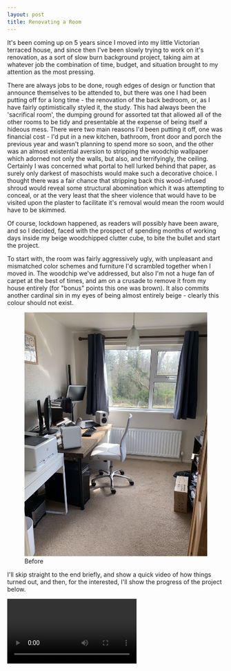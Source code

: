 ```yaml
---
layout: post
title: Renovating a Room
---
```


It's been coming up on 5 years since I moved into my little Victorian terraced house, and since then I've been slowly trying to work on it's renovation, as a sort of slow burn background project, taking aim at whatever job the combination of time, budget, and situation brought to my attention as the most pressing.

There are always jobs to be done, rough edges of design or function that announce themselves to be attended to, but there was one I had been putting off for a long time - the renovation of the back bedroom, or, as I have fairly optimistically styled it, the study. This had always been the 'sacrifical room', the dumping ground for assorted tat that allowed all of the other rooms to be tidy and presentable at the expense of being itself a hideous mess. There were two main reasons I'd been putting it off, one was financial cost - I'd put in a new kitchen, bathroom, front door and porch the previous year and wasn't planning to spend more so soon, and the other was an almost existential aversion to stripping the woodchip wallpaper which adorned not only the walls, but also, and terrifyingly, the ceiling. Certainly I was concerned what portal to hell lurked behind that paper, as surely only darkest of masochists would make such a decorative choice. I thought there was a fair chance that stripping back this wood-infused shroud would reveal some structural abomination which it was attempting to conceal, or at the very least that the sheer violence that would have to be visited upon the plaster to facilitate it's removal would mean the room would have to be skimmed.

Of course, lockdown happened, as readers will possibly have been aware, and so I decided, faced with the prospect of spending months of working days inside my beige woodchipped clutter cube, to bite the bullet and start the project.

To start with, the room was fairly aggressively ugly, with unpleasant and mismatched color schemes and furniture I'd scrambled together when I moved in. The woodchip we've addressed, but also I'm not a huge fan of carpet at the best of times, and am on a crusade to remove it from my house entirely (for "bonus" points this one was brown). It also commits another cardinal sin in my eyes of being almost entirely beige - clearly this colour should not exist.

<div class="my-gallery" itemscope itemtype="http://schema.org/ImageGallery">
    <figure itemprop="associatedMedia" itemscope itemtype="http://schema.org/ImageObject">
        <a href="/images/IMG_6598.JPEG" itemprop="contentUrl" data-size="1536x2048">
            <img src="/images/IMG_6598.JPEG" itemprop="thumbnail" alt="Before" />
        </a>
        <figcaption itemprop="caption description">Before</figcaption>
    </figure>
</div>

I'll skip straight to the end briefly, and show a quick video of how things turned out, and then, for the interested, I'll show the progress of the project below.

<video controls style="max-width: 100%" src="/video/tour.mp4"/>

So, first things first, I started with a bit of good old-fashioned planning. At the start of lockdown, with half an eye on this project, I had undertaken to organise all my DIY and car maintenance products and tools - far too often I would end up rebuying some small tool or adpater or bit that it turned out I did actually already own but was unable to find. Taking this inventory and spending a day tidying allowed me to make a list of all the bits I already had, and then a list of all the bits that I would need to acquire for this job. I ended up buying another little  plastic storage unit so I'd have a bit of space to see what I was working with.

<div class="my-gallery" itemscope itemtype="http://schema.org/ImageGallery">
    <figure itemprop="associatedMedia" itemscope itemtype="http://schema.org/ImageObject">
        <a href="/images/IMG_6484.JPEG" itemprop="contentUrl" data-size="1536x2048">
            <img src="/images/IMG_6484.JPEG" itemprop="thumbnail" alt="This didn't stay in the center of the living room" />
        </a>
        <figcaption itemprop="caption description">This didn't stay in the center of the living room</figcaption>
    </figure>
</div>

Next was the fun part of planning - designing the room! I approached this in two parallel ways, one from a styling point of view and the other from a functional point of view. I always think that the beauty of a space is all bound up with it's utility - if it's not functional there's a superficial element to the design touches. The most attractive spaces have a form that enhances their utility, yet have that form executed in a way that's aesthetically pleasing without detracting from the usbility of the space. I skew more towards the minimalist side when it comes to interior design tastes, but this time I decided to branch out a bit, and try to incorporate a style I'd seen on Instagram - a space with a strongly industrial base vibe, but softened by dressing with visually disparate trinkets, and a heavy usage of plants.

The potential I'd always seen in this room was the in views I'd fallen in love with. Two large windows allow the sun to stream in, and the views are filled with the trees (and sometimes animals) from a large nearby wood. The light in this room was always tinged with two colours whose ratio varied in the day, the fresh green of the verdant backdrop during the midday, and the warm golden glow from the lowering sun in the evening.

The impression I wanted to give was of the room being nestled inside the wood, and flowing into the view. I hoped that including lots of plants inside would help create this style, but the second element I applied was in the choice of color. From past experience I don't think it's possible to look past Farrow & Ball when it comes to paint, and I have a real affinity for their beautiful Estate Emulsion range which gives a very flat and calming matte finish, almost to the extent of being chalky. And so I picked from their range the color James White, an off white with a tint of green. I got enough of this to apply to both the walls and the ceiling, in an effort to make the room feel like it bled entirely into the surrounding forest with no boundaries neither to the side nor above. It's not a technique I've been brave enough to try before, but having done it now I would certainly say it's safe to apply, particularly in the case where you're dealing with a light off white. In rooms with low levels of natural light, the more traditional white ceiling might be wise to stick with.

For the woodwork of the room I chose All White, in Estate Eggshell. I really enjoy the softer finish compared to the more glossy options, and the contrast of the pure white really draws the eye to the green tint in the walls, which without the constrast can easily go unnnoticed or mistaken for white. With some other pure white furniture, speakers, a chair, and insets into posters, I hoped that there'd be a few splashes of white around the room to work as an accent color to the pale green.

I started with sketching the plan below to choose furniture, and set about finding pieces that could store what I needed, fit together physically in the room, and also match the aesthetic I was hoping to achieve. By the end of the planning I had a clear vision of how the space might look, almost to the point where I could take a mental tour and inspect the objects. I just had to hope the objects I was imagining existed in the real world - more on this to follow!

<div class="my-gallery" itemscope itemtype="http://schema.org/ImageGallery">
    <figure itemprop="associatedMedia" itemscope itemtype="http://schema.org/ImageObject">
        <a href="/images/plan.jpg" itemprop="contentUrl" data-size="2000x2667">
            <img src="/images/plan.jpg" itemprop="thumbnail" alt="First stages of planning the layout" />
        </a>
        <figcaption itemprop="caption description">First stages of planning the layout. Future symbologists may be able to decipher the handwriting</figcaption>
    </figure>
</div>

And now, to business! My first task was to clear the room, and find somewhere for all the furniture. This was easier said than done in a 2-bed terrace, and so living conditions were, shall we say, cosy for a few weeks. There was, for example, a desk in the doorway to the bathroom for a while. Not ideal. In particular an old wardorbe that lurked in the corner was beyond saving, and so after an hour of addressing it with a set of tools, a huge pry bar and an even larger mallet I had wardrobe pieces at the back of my house, the room cleared and and curtain poles taken down.

<div class="my-gallery" itemscope itemtype="http://schema.org/ImageGallery">
    <figure itemprop="associatedMedia" itemscope itemtype="http://schema.org/ImageObject">
        <a href="/images/beginning.jpg" itemprop="contentUrl" data-size="1536x2048">
            <img src="/images/beginning.jpg" itemprop="thumbnail" alt="And so it begins" />
        </a>
        <figcaption itemprop="caption description">And so it begins</figcaption>
    </figure>
</div>

The first real job was one of the worst. Tackling that woodchip. I'm a keen student of psychology and philosophy, and there's a school of thought in which it's not clear how much attending to your environment is different from attending to yourself. Certainly the house, in dreams, say, is a symbol of the psyche from a Jungian perspective. But less abstractly, DIY is chance to realise your knowledge, values, and personalilty into physical form, to test them against the physical world and see how they stack up. They say that how you do anything is how you do everything, and so I tried to find some meaning in the brutal task of stripping the room.

<div class="my-gallery" itemscope itemtype="http://schema.org/ImageGallery">
    <figure itemprop="associatedMedia" itemscope itemtype="http://schema.org/ImageObject">
        <a href="/images/strip1.jpg" itemprop="contentUrl" data-size="1536x2000">
            <img src="/images/strip1.jpg" itemprop="thumbnail" alt="Things started easily enough..." />
        </a>
        <figcaption itemprop="caption description">Things started easily enough...</figcaption>
    </figure>

    <figure itemprop="associatedMedia" itemscope itemtype="http://schema.org/ImageObject">
        <a href="/images/strip2.jpg" itemprop="contentUrl" data-size="1536x2048">
            <img src="/images/strip2.jpg" itemprop="thumbnail" alt="You have to break a few eggs to make an omlette I'm told" />
        </a>
        <figcaption itemprop="caption description">You have to break a few eggs to make an omlette I'm told</figcaption>
    </figure>

</div>

In terms of technique, the woodchip itself was difficult enough to remove, but the job was made vastly more difficult as the wallpaper had been applied over paint, so I had to revisist every surface with a razor blade to painstakingly hack and chip this off millimeter by millimeter. One wall had a layer of highly glossy paper between the paint and the woodchip which rebuffed entirely all attempts of stripping solution, or steam, to break the surface. By far the most challenging section was the ceiling, as it was much more difficult to gain purchase against the surface from underneath, perched atop a step-ladder. After the first few hours, I calculated that at my current rate, it would take a total of 50 hours to strip the ceiling alone. I was able to get faster with practice, but I'm not sure that in the end I beat it by much!

On the plus side I entertained myself with music and podcasts, and, among other things, got through around 40 hours of psychology lectures that I'm not sure I would have otherwise! The philosophical subject matter was the perfect motivational accompaniment to imbue the laborious task with a sense of meaning.

<div class="my-gallery" itemscope itemtype="http://schema.org/ImageGallery">
    <figure itemprop="associatedMedia" itemscope itemtype="http://schema.org/ImageObject">
        <a href="/images/strip3.jpg" itemprop="contentUrl" data-size="2048x1536">
            <img src="/images/strip3.jpg" itemprop="thumbnail" alt="Pain" />
        </a>
        <figcaption itemprop="caption description">Pain</figcaption>
    </figure>
</div>

Once the woodchip was gone and I'd shop-vac'd away the mess, I had to revisit the walls a few more times. Firstly, to repair with filler the most egregious cracks and divots, secondly to sand the surface to remove any residual glue which might stop paint adhering and to create a key for the primer, and finally to wash them down to remove the dust from the surface.

Thankfully, the condition of the walls after this process was surprisingly good, and not the Kafkaesque horror which I had half been expecting to be revealed. All-in-all I'd rate this experience an 8/10, mainly for the spiritual growth :)

<div class="my-gallery" itemscope itemtype="http://schema.org/ImageGallery">
    <figure itemprop="associatedMedia" itemscope itemtype="http://schema.org/ImageObject">
        <a href="/images/wallsprepped.jpg" itemprop="contentUrl" data-size="1536x2048">
            <img src="/images/wallsprepped.jpg" itemprop="thumbnail" alt="Wall prep - complete!" />
        </a>
        <figcaption itemprop="caption description">Wall prep - complete!</figcaption>
    </figure>
</div>

Next was a nice quick win, getting up the carpet, underlay and gripper roads, just a short job with the help of a Stanley knife and a crowbar. My secondary objective here was not to pry a gripper rod violently into a radiator pipe and flood the entire house, but luckily mission accomplished.

<div class="my-gallery" itemscope itemtype="http://schema.org/ImageGallery">
    <figure itemprop="associatedMedia" itemscope itemtype="http://schema.org/ImageObject">
        <a href="/images/carpetremoval.jpg" itemprop="contentUrl" data-size="2048x1536">
            <img src="/images/carpetremoval.jpg" itemprop="thumbnail" alt="Splitting in two makes this a nice manageable job" />
        </a>
        <figcaption itemprop="caption description">Splitting the carpet in two makes this a nice manageable job</figcaption>
    </figure>

    <figure itemprop="associatedMedia" itemscope itemtype="http://schema.org/ImageObject">
        <a href="/images/justunderlay.jpg" itemprop="contentUrl" data-size="2048x1536">
            <img src="/images/justunderlay.jpg" itemprop="thumbnail" alt="Carpet gone" />
        </a>
        <figcaption itemprop="caption description">Carpet gone</figcaption>
    </figure>

    <figure itemprop="associatedMedia" itemscope itemtype="http://schema.org/ImageObject">
        <a href="/images/prepaint.jpg" itemprop="contentUrl" data-size="1536x2048">
            <img src="/images/prepaint.jpg" itemprop="thumbnail" alt="Ready for paint! I think this is the first time there looks like light at the end of the tunnel" />
        </a>
        <figcaption itemprop="caption description">Ready for paint! I think this is the first time there looks like light at the end of the tunnel</figcaption>
    </figure>
</div>

The next task was much more enjoyable, painting. I started by giving the woodwork two coats - I find it's much easier to cut in the walls along the woodwork afterwards than to attempt to paint the walls first and the woodwork after. Also, any excess paint is much easier to clear from the more glossy woodwork paint than from the more matte finish typically used on the walls, so this seems to be the easier order all round.

In total, I gave each surface of the room three coats of paint - one of primer, and two of the coloured topcoat, each time cutting in around the edges of the walls, ceilings, windows and fittings with a medium brush, and then filling in the surfaces with an extensible roller, working one wall at a time.

I noticed after my primer coat that some of the repair patches I'd made on the ceiling were flashing through - I got a top tip from a work pal to dust these with a little bit of the topcoat color after priming, and allow that to dry before applying the full layers of topcoat. This worked a treat, and after painting all of the surfaces had a nice uniform finish.

<div class="my-gallery" itemscope itemtype="http://schema.org/ImageGallery">
    <figure itemprop="associatedMedia" itemscope itemtype="http://schema.org/ImageObject">
        <a href="/images/primed.jpg" itemprop="contentUrl" data-size="1536x2048">
            <img src="/images/primed.jpg" itemprop="thumbnail" alt="Primed..." />
        </a>
        <figcaption itemprop="caption description">Primed...</figcaption>
    </figure>

    <figure itemprop="associatedMedia" itemscope itemtype="http://schema.org/ImageObject">
        <a href="/images/painted.jpg" itemprop="contentUrl" data-size="1536x2048">
            <img src="/images/painted.jpg" itemprop="thumbnail" alt="..and painted! This was very exciting" />
        </a>
        <figcaption itemprop="caption description">..and painted! This was very exciting</figcaption>
    </figure>
</div>

Next it was floor-o'clock. I like to think that DIY follows some of the same rules as cooking (stay with me...) in that even if you don't know what you're doing, and even if nothing really works together, you will probably end up with a delicious meal if you just use good ingredients. I'd been chatting with a friend about design choices here and was reassured to go with a dark floor with the pale walls - this had been something I'd been mulling over, and that was the push I needed! I was very lucky to find an engineered wood floor at a cracking sale price, and jumped at the chance to get a real walnut veneer. I'm delighted with this, as I'd thought only laminate would be in budget, but now this is one of my favourite aspects of the room. I was also advised by another helpful work pal to get the best underlay I could find to help the floor to be quiet and stable over time.

I had no idea how to fit a wooden floor, but armed with a Jigsaw, a workbench, YouTube, and a delivery of wood and interesting tools, I set to work.

<div class="my-gallery" itemscope itemtype="http://schema.org/ImageGallery">
    <figure itemprop="associatedMedia" itemscope itemtype="http://schema.org/ImageObject">
        <a href="/images/underlay.jpg" itemprop="contentUrl" data-size="1536x2048">
            <img src="/images/underlay.jpg" itemprop="thumbnail" alt="First, underlay - don't skimp here I'm told" />
        </a>
        <figcaption itemprop="caption description">First, underlay - don't skimp here I'm told</figcaption>
    </figure>

    <figure itemprop="associatedMedia" itemscope itemtype="http://schema.org/ImageObject">
        <a href="/images/tools.jpg" itemprop="contentUrl" data-size="2445x3370">
            <img src="/images/tools.jpg" itemprop="thumbnail" alt="What could go wrong?" />
        </a>
        <figcaption itemprop="caption description">What could go wrong?</figcaption>
    </figure>

    <figure itemprop="associatedMedia" itemscope itemtype="http://schema.org/ImageObject">
        <a href="/images/beginningfloor.jpg" itemprop="contentUrl" data-size="2048x1536">
            <img src="/images/beginningfloor.jpg" itemprop="thumbnail" alt="The tricky bit near the door" />
        </a>
        <figcaption itemprop="caption description">The tricky bit near the door</figcaption>
    </figure>

    <figure itemprop="associatedMedia" itemscope itemtype="http://schema.org/ImageObject">
        <a href="/images/nearlyfloor.jpg" itemprop="contentUrl" data-size="1536x2048">
            <img src="/images/nearlyfloor.jpg" itemprop="thumbnail" alt="Nearly there..." />
        </a>
        <figcaption itemprop="caption description">Nearly there...</figcaption>
    </figure>

    <figure itemprop="associatedMedia" itemscope itemtype="http://schema.org/ImageObject">
        <a href="/images/floorlaid.jpg" itemprop="contentUrl" data-size="1536x2048">
            <img src="/images/floorlaid.jpg" itemprop="thumbnail" alt="Floor laid!" />
        </a>
        <figcaption itemprop="caption description">Floor laid!</figcaption>
    </figure>

    <figure itemprop="associatedMedia" itemscope itemtype="http://schema.org/ImageObject">
        <a href="/images/diycomplete.jpg" itemprop="contentUrl" data-size="1536x2048">
            <img src="/images/diycomplete.jpg" itemprop="thumbnail" alt="Scotia, radiator trim, and curtains, looking much tidier" />
        </a>
        <figcaption itemprop="caption description">Scotia, radiator trim, and curtains, looking much tidier</figcaption>
    </figure>

</div>

This was fairly straightforward in the end, although I did go through three jigsaw blades. Ideally a table saw would be used for the long rip cuts, and a compound mitre saw would have been a blessing also, but I was able to muddle by with a workbench, clamps, mitre block, a jigsaw and a tenon saw for the whole job.

The trickiest bit was around the doorway - the idea here is to cut through the bottom frame of the door with a hand saw, so that the first piece of wood can be slid in underneath it, to avoid leaving any visible gaps. The first piece also then needs to be cut to the shape of the frame, and once this is done it slides in like a jigsaw piece, and forms the first row of the floor. From there, the rest of the planks are cut to length and snapped into place (with a little manual persuasion), with care being needed to keep joins a foot or so part on adjoining rows for strength, and to leave a small gap around the edges to allow for expansion.

Unfortunately I ended up with a very thin strip to finish near the radiator which was a little awkward, but cutting semi-circular indents allowed the second-last row to fit around the pipes. The final touches here involved painting and cutting mitres into the scotia, which I then installed around the edges with wood glue and a nail gun. I massively enjoyed the floor fitting process, especially the learning opportunities it offered, and for the amount of difference it made to the room it really didn't take too long, I trundled through it with the company of some tunes in just over a day.

The eagle-eyed reader will have noticed that while this was going on I painted the once-brown curtain rails in All White to match the trim, and dressed them with some soft grey curtains. With these finishing touches, that was the DIY part of the project complete!

I was incredibly pleased to get the tools out of the kitchen, the desk out of the bathroom, some old furniture off to new homes via Facebook Marketplace, and to shower plaster dust out of my hair for the final time. I think I eneded up bringing 4 or 5 full car-loads of debris and miscellany to the recycling center over the following couple of days.

Next job - dress the room! Time to think about a desk. There were a few ideal requirements I had for a desk. Firstly, it would be large enough to take 3 monitors, a laptop, an amp and speakers and still leave room for some mobile devices, and space to write notes. I'd also been curious about standing desks. As someone who is at a desk most of the day, I had often experienced shoulder tension and ultimately headaches, from a combination of being in the same position for too long, and from most desks being just a little too high to allow me to sit with loose shoulders with feet flat on the floor.

These requirements - adjustable from a low seating position, to a full standing position, and large, meant I couldn't find anything affordable on the market. The closest were the IKEA offerings, but their minimum height was pretty high, they were fairly expensive, and the surfaces were quite basic in terms of quality. A little more research revealed that you could buy uprated desk legs by Duronic from Amazon which offered a full range of motion, and the ability to support a lot of weight. I was then lucky enough to disover I had a friend of a friend who not only made custom wooden furniture, but also worked on the same street where I lived! This seemed perfect, and so after talking with the talented Mark Justin of @justinwoodni, I was the proud owner of a custom solid redwood desktop. An evening of spannering later, and I had mounted the desktop onto the Duronic motors, and had my custom standing desk! I've since used the desk in standing mode for an hour or two a day, and have noticed it is very helpful with reducing the strain on neck and shoulders. So far the Duronic motors have been flawless, the desk is incredibly sturdy and solid, it moves between positions quickly and quietly, and the control unit allows you to set memory positions, so you can move from standing to sitting or vice versa with a single button press.


While we're on the subject of the desk, let's talk tech. The cabling of my workstation alone was a 3 day affair! In order to maximise desk space, and just keep things tidy, I wanted to take the opportunity to mount my monitors on a monitor arm, and then keep all the rest of the cables as discreet as possible. This was complicated somewhat by the standing desk - you need to make sure that there is enough slack in all of the cables to not be under stress in either position. There was a "full scene" here too with my main monitor. Around 10 years ago, the fabled "Yamakasi Catleap" monitors came onto the market. One of the first to offer 1440p resolution, they used the same panel as the Apple Cinema Display and the top Dell Ultrasharps at the time, but only those which had for whatever reason failed to reach the A level quality check those brands demanded. The monitors could only be imported directly from South Korea to the UK, but even with customs charges were a tiny fraction in cost of their branded cousins. I ordered one immediately and have been using it ever since! The spanner in the works is the monitor stand - whilst the case has VESA mounts, they are blocked by the plastic stand the monitor is supplied with. Bravely (I thought), I opened my toolkit and disassembled the panel from the monitor, unbolted the stand, and put it all back together, attaching it afterwards to the floating monitor mount. The simplest things are never easy!

I also added a lot of complexity by adding the ability to drive my system either from the desktop PC (running Windows), or my Macbook running MacOS, a requirement for my app development work. To this end, the Macbook is cabled into the main monitor, and I've attached a USB switch to the bottom of the desk, which allows me to reach over to tap a button to switch which machine the keyboard and mouse input is directed to. Audio from both machines runs to my trusty 20-year old Sony AV Reciever, analog from the MacBook since the removal of the optical out, and digital optical audio from the desktop. In a perfect world I'd be tempted to gain back some desk space with swapping the massive AV reciever for a much smaller stereo amp with a DAC, which would also allow me to have a portrait monitor, but these amps are surprisingly expensive. Likewise, the desktop PC itself, and monitors are approaching 10 years of service, and I think a set of matching 4K thin-bezel monitors would look incredible, but again, far from cost effective, so these upgrades will have to wait!

As a final tech addition, I added a wireless access point, with a cable running to my router downstairs, to boost the signal upstairs for the devices I need for work, also allowing me to avoid buying an enternet adapter for the Macbook (thanks, Apple!) and letting me add a printer into the wireless network.

I had a great time hunting for decorative finishing touches, with my travels taking me from the staples of TK Maxx and IKEA to the online Ugmonk and Artfinder, to the local curiosities of On the Square Emporium and The Natural Room Emporium and smaller boutiques like the beautiful Wild Thing, and finally I had to have one wonderful piece from local artist Sharon Regan.

And so the room is done! I hope you've enjoyed reading, have some pictures.

<div class="my-gallery" itemscope itemtype="http://schema.org/ImageGallery">
    <figure itemprop="associatedMedia" itemscope itemtype="http://schema.org/ImageObject">
        <a href="/images/finished.jpg" itemprop="contentUrl" data-size="1536x2048">
            <img src="/images/finished.jpg" itemprop="thumbnail" alt="I think the plants make the room" />
        </a>
        <figcaption itemprop="caption description">I think the plants make the room</figcaption>
    </figure>

    <figure itemprop="associatedMedia" itemscope itemtype="http://schema.org/ImageObject">
        <a href="/images/doorwayview.jpg" itemprop="contentUrl" data-size="1536x2048">
            <img src="/images/doorwayview.jpg" itemprop="thumbnail" alt="The much improved view form the doorway" />
        </a>
        <figcaption itemprop="caption description">The much improved view form the doorway</figcaption>
    </figure>

    <figure itemprop="associatedMedia" itemscope itemtype="http://schema.org/ImageObject">
        <a href="/images/bookcase.jpg" itemprop="contentUrl" data-size="1536x2048">
            <img src="/images/bookcase.jpg" itemprop="thumbnail" alt="Designing the bookcase was a fun little project in it's own right" />
        </a>
        <figcaption itemprop="caption description">Designing the bookcase was a fun little project in it's own right</figcaption>
    </figure>

    <figure itemprop="associatedMedia" itemscope itemtype="http://schema.org/ImageObject">
        <a href="/images/desk.jpg" itemprop="contentUrl" data-size="1536x2048">
            <img src="/images/desk.jpg" itemprop="thumbnail" alt="Close up of the redood desk, I think it's looks well in the sunlight" />
        </a>
        <figcaption itemprop="caption description">Close up of the redwood desk, I think it looks well in the sunlight</figcaption>
    </figure>

    <figure itemprop="associatedMedia" itemscope itemtype="http://schema.org/ImageObject">
        <a href="/images/floor.jpg" itemprop="contentUrl" data-size="1536x2048">
            <img src="/images/floor.jpg" itemprop="thumbnail" alt="The Walnut floor has to be one of my favourite features" />
        </a>
        <figcaption itemprop="caption description">The Walnut floor has to be one of my favourite features</figcaption>
    </figure>

    <figure itemprop="associatedMedia" itemscope itemtype="http://schema.org/ImageObject">
        <a href="/images/standingdesk.jpg" itemprop="contentUrl" data-size="1536x2048">
            <img src="/images/standingdesk.jpg" itemprop="thumbnail" alt="Desk in standing mode" />
        </a>
        <figcaption itemprop="caption description">Desk in standing mode</figcaption>
    </figure>

    <figure itemprop="associatedMedia" itemscope itemtype="http://schema.org/ImageObject">
        <a href="/images/controls.jpg" itemprop="contentUrl" data-size="1536x2048">
            <img src="/images/controls.jpg" itemprop="thumbnail" alt="Underdesk control center, for switching the keyboard from laptop to desktop, selecting the desk height, and of course chossing the color of the ambient lighting" />
        </a>
        <figcaption itemprop="caption description">Underdesk control center, for switching the keyboard from laptop to desktop, selecting the desk height, and of course choosing the color of the ambient lighting</figcaption>
    </figure>

    <figure itemprop="associatedMedia" itemscope itemtype="http://schema.org/ImageObject">
        <a href="/images/sideofroom.jpg" itemprop="contentUrl" data-size="1536x2048">
            <img src="/images/sideofroom.jpg" itemprop="thumbnail" alt="Lukcily the little table tennis men have sunhats" />
        </a>
        <figcaption itemprop="caption description">Lukcily the little table tennis men have sunhats</figcaption>
    </figure>

    <figure itemprop="associatedMedia" itemscope itemtype="http://schema.org/ImageObject">
        <a href="/images/bonsaicorner.jpg" itemprop="contentUrl" data-size="1536x2048">
            <img src="/images/bonsaicorner.jpg" itemprop="thumbnail" alt="I think it's illegal to have an office without a bonsai tree" />
        </a>
        <figcaption itemprop="caption description">I think it's illegal to have an office without a bonsai tree</figcaption>
    </figure>

    <figure itemprop="associatedMedia" itemscope itemtype="http://schema.org/ImageObject">
        <a href="/images/shelves.jpg" itemprop="contentUrl" data-size="1536x2048">
            <img src="/images/shelves.jpg" itemprop="thumbnail" alt="I really enjoyed dressing this too. It's tricky to soften the office equipment" />
        </a>
        <figcaption itemprop="caption description">I really enjoyed dressing this too. It's tricky to soften the office equipment</figcaption>
    </figure>

    <figure itemprop="associatedMedia" itemscope itemtype="http://schema.org/ImageObject">
        <a href="/images/pothos.jpg" itemprop="contentUrl" data-size="1536x2048">
            <img src="/images/pothos.jpg" itemprop="thumbnail" alt="This Pothos plant is my favourite" />
        </a>
        <figcaption itemprop="caption description">This Pothos plant is my favourite</figcaption>
    </figure>

    <figure itemprop="associatedMedia" itemscope itemtype="http://schema.org/ImageObject">
        <a href="/images/horsey.jpg" itemprop="contentUrl" data-size="2048x1536">
            <img src="/images/horsey.jpg" itemprop="thumbnail" alt="Ceramic beauty from Sharon Regan" />
        </a>
        <figcaption itemprop="caption description">Ceramic beauty from Sharon Regan</figcaption>
    </figure>

    <figure itemprop="associatedMedia" itemscope itemtype="http://schema.org/ImageObject">
        <a href="/images/bookcasewide.jpg" itemprop="contentUrl" data-size="2048x1536">
            <img src="/images/bookcasewide.jpg" itemprop="thumbnail" alt="A wee close up of the bookshelves, these onese actually contain books, I'm not sure that's cool anymore" />
        </a>
        <figcaption itemprop="caption description">A wee close up of the bookshelves, these onese actually contain books, I'm not sure that's cool anymore</figcaption>
    </figure>

    <figure itemprop="associatedMedia" itemscope itemtype="http://schema.org/ImageObject">
        <a href="/images/lowdesk.jpg" itemprop="contentUrl" data-size="2048x1536">
            <img src="/images/lowdesk.jpg" itemprop="thumbnail" alt="Using the same angles I would if this were a car shoot..." />
        </a>
        <figcaption itemprop="caption description">Using the same angles I would if this were a car shoot...</figcaption>
    </figure>

    <figure itemprop="associatedMedia" itemscope itemtype="http://schema.org/ImageObject">
        <a href="/images/relaxed.jpg" itemprop="contentUrl" data-size="2048x1536">
            <img src="/images/relaxed.jpg" itemprop="thumbnail" alt="There's a very relaxed vibe in here now on sunny days :)" />
        </a>
        <figcaption itemprop="caption description">There's a very relaxed vibe in here now on sunny days :)</figcaption>
    </figure>

    <figure itemprop="associatedMedia" itemscope itemtype="http://schema.org/ImageObject">
        <a href="/images/purpelights.jpg" itemprop="contentUrl" data-size="2048x1536">
            <img src="/images/purpelights.jpg" itemprop="thumbnail" alt="Everything is better with purple lights" />
        </a>
        <figcaption itemprop="caption description">Everything is better with purple lights</figcaption>
    </figure>

    <figure itemprop="associatedMedia" itemscope itemtype="http://schema.org/ImageObject">
        <a href="/images/rightside.jpg" itemprop="contentUrl" data-size="2048x1536">
            <img src="/images/rightside.jpg" itemprop="thumbnail" alt="There is in fact another wall in this room" />
        </a>
        <figcaption itemprop="caption description">There is in fact another wall in this room</figcaption>
    </figure>

</div>

{% include gallery.html %}